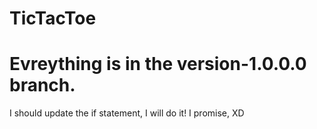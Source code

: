 # TicTacToe
# Evreything is in the version-1.0.0.0 branch.

I should update the if statement, I will do it! I promise, XD
